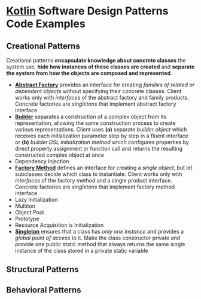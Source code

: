 # [Kotlin](https://kotlinlang.org/) Software Design Patterns Code Examples

## Creational Patterns

Creational patterns **encapsulate knowledge about concrete classes** the system use, **hide how instances of these
classes are created** and **separate the system from how the objects are composed and represented**.

- [**Abstract Factory**](src/main/kotlin/org/vld/sdp/creational/AbstractFactory.kt) provides an interface for creating
*families of related or dependent objects* without specifying their concrete classes. Client works only with
*interfaces* of the abstract factory and family products. Concrete factories are *singletons* that implement abstract
factory interface
- [**Builder**](src/main/kotlin/org/vld/sdp/creational/Builder.kt) separates a construction of a complex object from its
representation, allowing the same construction process to create various representations. Client uses **(a)** separate
*builder object* which receives each initialization parameter step by step in a fluent interface or **(b)** *builder DSL
initialization method* which configures properties by direct property assignment or function call and returns the
resulting constructed complex object at once
- Dependency Injection
- [**Factory Method**](src/main/kotlin/org/vld/sdp/creational/FactoryMethod.kt) defines an interface for creating a
*single object*, but let subclasses decide which class to instantiate. Client works only with *interfaces* of the
factory method and a single product interface. Concrete factories are *singletons* that implement factory method
interface
- Lazy Initialization
- Multiton
- Object Pool
- Prototype
- Resource Acquisition is Initialization
- [**Singleton**](src/main/kotlin/org/vld/sdp/creational/Singleton.kt) ensures that a class has *only one instance* and
provides a *global point of access* to it. Make the class constructor private and provide one public static method that
always returns the same single instance of the class stored in a private static variable

## Structural Patterns

## Behavioral Patterns
